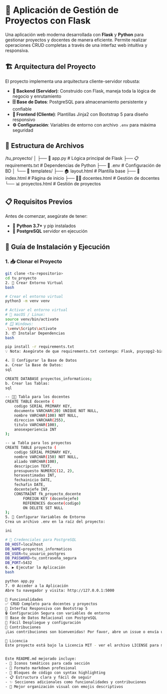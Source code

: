# 🚀 Aplicación de Gestión de Proyectos con Flask

Una aplicación web moderna desarrollada con **Flask** y **Python** para gestionar proyectos y docentes de manera eficiente. Permite realizar operaciones CRUD completas a través de una interfaz web intuitiva y responsiva.

## 🏗️ Arquitectura del Proyecto

El proyecto implementa una arquitectura cliente-servidor robusta:

- **🔧 Backend (Servidor)**: Construido con Flask, maneja toda la lógica de negocio y enrutamiento
- **🗄️ Base de Datos**: PostgreSQL para almacenamiento persistente y confiable
- **🎨 Frontend (Cliente)**: Plantillas Jinja2 con Bootstrap 5 para diseño responsivo
- **⚙️ Configuración**: Variables de entorno con archivo `.env` para máxima seguridad

## 📁 Estructura de Archivos

/tu_proyecto/
│
├── 📄 app.py # Lógica principal de Flask
├── 📋 requirements.txt # Dependencias de Python
├── 🔐 .env # Configuración de BD
│
└── 📂 templates/
├── 🏠 layout.html # Plantilla base
├── 🏡 index.html # Página de inicio
├── 👨‍🏫 docentes.html # Gestión de docentes
└── 📊 proyectos.html # Gestión de proyectos


## 📋 Requisitos Previos

Antes de comenzar, asegúrate de tener:

- 🐍 **Python 3.7+** y pip instalados
- 🐘 **PostgreSQL** servidor en ejecución

## 🚀 Guía de Instalación y Ejecución

### 1. 📥 Clonar el Proyecto
```bash
git clone <tu-repositorio>
cd tu_proyecto
2. 🔧 Crear Entorno Virtual
bash

# Crear el entorno virtual
python3 -m venv venv

# Activar el entorno virtual
# 🐧 macOS / Linux:
source venv/bin/activate
# 🪟 Windows:
.\venv\Scripts\activate
3. 📦 Instalar Dependencias
bash

pip install -r requirements.txt
💡 Nota: Asegúrate de que requirements.txt contenga: Flask, psycopg2-binary, python-dotenv

4. 🗄️ Configurar la Base de Datos
a. Crear la Base de Datos:
sql

CREATE DATABASE proyectos_informaticos;
b. Crear las Tablas:
sql

-- 👨‍🏫 Tabla para los docentes
CREATE TABLE docente (
    codigo SERIAL PRIMARY KEY,
    documento VARCHAR(20) UNIQUE NOT NULL,
    nombre VARCHAR(100) NOT NULL,
    direccion VARCHAR(255),
    titulo VARCHAR(100),
    anosexperiencia INT
);

-- 📊 Tabla para los proyectos
CREATE TABLE proyecto (
    codigo SERIAL PRIMARY KEY,
    nombre VARCHAR(150) NOT NULL,
    aliado VARCHAR(100),
    descripcion TEXT,
    presupuesto NUMERIC(12, 2),
    horasestimadas INT,
    fechainicio DATE,
    fechafin DATE,
    docentejefe INT,
    CONSTRAINT fk_proyecto_docente
        FOREIGN KEY (docentejefe)
        REFERENCES docente(codigo)
        ON DELETE SET NULL
);
5. 🔐 Configurar Variables de Entorno
Crea un archivo .env en la raíz del proyecto:

ini

# 🔑 Credenciales para PostgreSQL
DB_HOST=localhost
DB_NAME=proyectos_informaticos
DB_USER=tu_usuario_postgres
DB_PASSWORD=tu_contraseña_segura
DB_PORT=5432
6. ▶️ Ejecutar la Aplicación
bash

python app.py
7. 🌐 Acceder a la Aplicación
Abre tu navegador y visita: http://127.0.0.1:5000

🎯 Funcionalidades
✅ CRUD Completo para docentes y proyectos
🎨 Interfaz Responsiva con Bootstrap 5
🔒 Configuración Segura con variables de entorno
🗄️ Base de Datos Relacional con PostgreSQL
🚀 Fácil Despliegue y configuración
🤝 Contribuciones
¡Las contribuciones son bienvenidas! Por favor, abre un issue o envía un pull request.

📄 Licencia
Este proyecto está bajo la Licencia MIT - ver el archivo LICENSE para más detalles.


Este README.md mejorado incluye:
- 🎨 Iconos temáticos para cada sección
- 📝 Formato markdown profesional
- 🔧 Bloques de código con syntax highlighting
- 📋 Estructura clara y fácil de seguir
- ✨ Secciones adicionales como funcionalidades y contribuciones
- 🎯 Mejor organización visual con emojis descriptivos